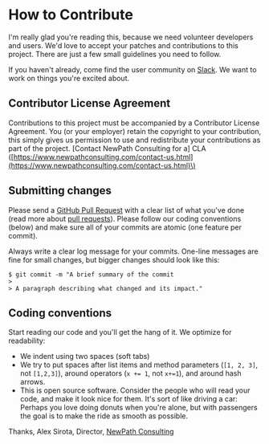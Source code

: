 # How to Contribute

I'm really glad you're reading this, because we need volunteer developers and users. We'd love to accept your patches and contributions to this project. There are just a few small guidelines you need to follow.

If you haven't already, come find the user community on [Slack](https://www.newpathconsulting.com/watm). We want to work on things you're excited about.

## Contributor License Agreement

Contributions to this project must be accompanied by a Contributor License Agreement. You \(or your employer\) retain the copyright to your contribution, this simply gives us permission to use and redistribute your contributions as part of the project. \[Contact NewPath Consulting for a\] CLA \([https://www.newpathconsulting.com/contact-us.html](https://www.newpathconsulting.com/contact-us.html)\)

## Submitting changes

Please send a [GitHub Pull Request](https://github.com/asirota/watm/pull/new/master) with a clear list of what you've done \(read more about [pull requests](http://help.github.com/pull-requests/)\). Please follow our coding conventions \(below\) and make sure all of your commits are atomic \(one feature per commit\).

Always write a clear log message for your commits. One-line messages are fine for small changes, but bigger changes should look like this:

```text
$ git commit -m "A brief summary of the commit
> 
> A paragraph describing what changed and its impact."
```

## Coding conventions

Start reading our code and you'll get the hang of it. We optimize for readability:

* We indent using two spaces \(soft tabs\)
* We try to put spaces after list items and method parameters \(`[1, 2, 3]`, not `[1,2,3]`\), around operators \(`x += 1`, not `x+=1`\), and around hash arrows.
* This is open source software. Consider the people who will read your code, and make it look nice for them. It's sort of like driving a car: Perhaps you love doing donuts when you're alone, but with passengers the goal is to make the ride as smooth as possible.

Thanks, Alex Sirota, Director, [NewPath Consulting](https://www.newpathconsulting.com)

